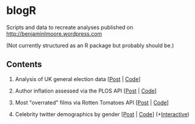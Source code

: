 blogR
=====

Scripts and data to recreate analyses published on http://benjaminlmoore.wordpress.com

(Not currently structured as an R package but probably should be.)

## Contents 

1. Analysis of UK general election data  [[Post](http://benjaminlmoore.wordpress.com/2014/03/18/guardian-data-blog-uk-elections/) | [Code](R/guardian_UKelection.R)] 

2. Author inflation assessed via the PLOS API  [[Post](http://benjaminlmoore.wordpress.com/2014/04/06/author-inflation-in-academic-literature/) | [Code](R/plos_authInflation.R)]

3. Most "overrated" films via Rotten Tomatoes API [[Post](http://benjaminlmoore.wordpress.com/2014/05/05/what-are-the-most-overrated-films/) | [Code](R/overrated_films.R)]

4. Celebrity twitter demographics by gender [[Post](http://benjaminlmoore.wordpress.com/2014/05/25/celebrity-twitter-followers-by-gender/) | [Code](R/twitter_followersGender.R)] (+[Interactive](http://blm.io/twitter))
